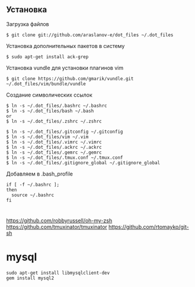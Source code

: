 ## Установка

Загрузка файлов

    $ git clone git://github.com/araslanov-e/dot_files ~/.dot_files

Установка дополнительных пакетов в систему

    $ sudo apt-get install ack-grep

Установка vundle для установки плагинов vim

    $ git clone https://github.com/gmarik/vundle.git ~/.dot_files/vim/bundle/vundle

Создание символических ссылок
    
    $ ln -s ~/.dot_files/.bashrc ~/.bashrc
    $ ln -s ~/.dot_files/bash ~/.bash
    or
    $ ln -s ~/.dot_files/.zshrc ~/.zshrc

    $ ln -s ~/.dot_files/.gitconfig ~/.gitconfig
    $ ln -s ~/.dot_files/vim ~/.vim
    $ ln -s ~/.dot_files/.vimrc ~/.vimrc
    $ ln -s ~/.dot_files/.ackrc ~/.ackrc
    $ ln -s ~/.dot_files/.gemrc ~/.gemrc
    $ ln -s ~/.dot_files/.tmux.conf ~/.tmux.conf
    $ ln -s ~/.dot_files/.gitignore_global ~/.gitignore_global
  
Добавляем в .bash_profile
    
    if [ -f ~/.bashrc ]; 
    then 
      source ~/.bashrc 
    fi


# 
  https://github.com/robbyrussell/oh-my-zsh
  https://github.com/tmuxinator/tmuxinator
  https://github.com/rtomayko/git-sh

# mysql
	sudo apt-get install libmysqlclient-dev
	gem install mysql2
